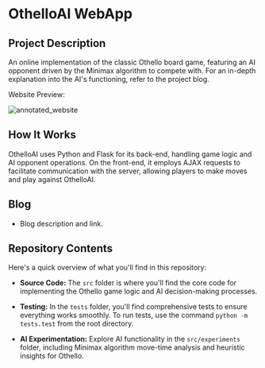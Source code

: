 # OthelloAI WebApp

## Project Description

An online implementation of the classic Othello board game, featuring an AI opponent driven by the Minimax algorithm to compete with. For an in-depth explanation into the AI's functioning, refer to the project blog.

Website Preview:

![annotated_website](https://github.com/SHarrison00/othello/assets/86479780/8f1b2f0b-4ed1-4bd9-b2b3-75ac78363d47 "Website Preview: Play against OthelloAI.")

## How It Works

OthelloAI uses Python and Flask for its back-end, handling game logic and AI opponent operations. On the front-end, it employs AJAX requests to facilitate communication with the server, allowing players to make moves and play against OthelloAI.

## Blog

- Blog description and link.

## Repository Contents

Here's a quick overview of what you'll find in this repository:

- **Source Code:** The `src` folder is where you'll find the core code for implementing the Othello game logic and AI decision-making processes.

- **Testing:** In the `tests` folder, you'll find comprehensive tests to ensure everything works smoothly. To run tests, use the command `python -m tests.test` from the root directory.

- **AI Experimentation:** Explore AI functionality in the `src/experiments` folder, including Minimax algorithm move-time analysis and heuristic insights for Othello.